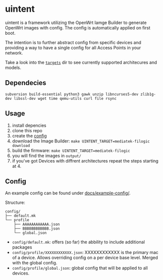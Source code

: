 # uintent

uintent is a framework utilizing the OpenWrt Iamge Builder to generate OpenWrt images with config.
The config is automatically applied on first boot.

The intention is to further abstract config from specific devices and providing a way to have
a single config for all Access Points in your network.

Take a look into the [`targets`](targets/) dir to see currently supported architecures and models.

## Dependecies

`subversion build-essential python3 gawk unzip libncurses5-dev zlib1g-dev libssl-dev wget time qemu-utils curl file rsync`

## Usage

1. install depencies
2. clone this repo
3. create the [config](#config)
4. download the Image Builder: `make UINTENT_TARGET=mediatek-filogic download`
5. build the firmware: `make UINTENT_TARGET=mediatek-filogic`
6. you will find the images in `output/`
7. if you've got Devices with diffrent architectures repeat the steps starting at 4.


## Config

An example config can be found under [docs/example-config/](docs/example-config).

Structure:

```
config/
├── default.mk
└── profile
    ├── AAAAAAAAAAAA.json
    ├── BBBBBBBBBBBB.json
    └── global.json
```

- `config/default.mk`: offers (so far) the abbility to include additional packages
- `config/profile/XXXXXXXXXXXX.json`: XXXXXXXXXXXX is the primary mac of a device. Allows overriding config on a per device base level. Merged with the global config.
- `config/profile/global.json`: global config that will be applied to all devices.
